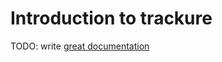 # Introduction to trackure

TODO: write [great documentation](http://jacobian.org/writing/great-documentation/what-to-write/)
